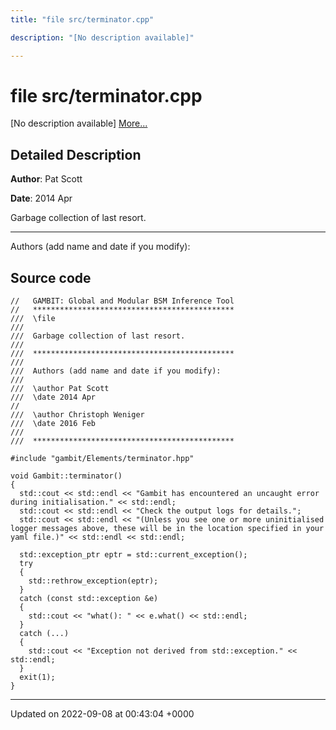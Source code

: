 ```yaml
---
title: "file src/terminator.cpp"

description: "[No description available]"

---
```


# file src/terminator.cpp

[No description available] [More...](#detailed-description)

## Detailed Description


**Author**: Pat Scott 

**Date**: 2014 Apr 

Garbage collection of last resort.



------------------

Authors (add name and date if you modify):




## Source code

```
//   GAMBIT: Global and Modular BSM Inference Tool
//   *********************************************
///  \file
///
///  Garbage collection of last resort.
///
///  *********************************************
///
///  Authors (add name and date if you modify):
///
///  \author Pat Scott
///  \date 2014 Apr
//
///  \author Christoph Weniger
///  \date 2016 Feb
///
///  *********************************************

#include "gambit/Elements/terminator.hpp"

void Gambit::terminator()
{
  std::cout << std::endl << "Gambit has encountered an uncaught error during initialisation." << std::endl;
  std::cout << std::endl << "Check the output logs for details.";
  std::cout << std::endl << "(Unless you see one or more uninitialised logger messages above, these will be in the location specified in your yaml file.)" << std::endl << std::endl;

  std::exception_ptr eptr = std::current_exception();
  try
  {
    std::rethrow_exception(eptr);
  }
  catch (const std::exception &e)
  {
    std::cout << "what(): " << e.what() << std::endl;
  }
  catch (...)
  {
    std::cout << "Exception not derived from std::exception." << std::endl;
  }
  exit(1);
}
```


-------------------------------

Updated on 2022-09-08 at 00:43:04 +0000
